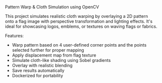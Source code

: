 Pattern Warp & Cloth Simulation using OpenCV

This project simulates realistic cloth warping by overlaying a 2D pattern onto a flag image with perspective transformation and lighting effects. It's ideal for showcasing logos, emblems, or textures on waving flags or fabrics.

Features:
- Warp pattern based on 4 user-defined corner points and the points selected further for proper mapping
- Apply displacement map from flag texture
- Simulate cloth-like shading using Sobel gradients
- Overlay with realistic blending
- Save results automatically
- Dockerized for portability
